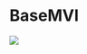 # BaseMVI
[![](https://jitpack.io/v/AlekseyMinai/BaseMVI.svg)](https://jitpack.io/#AlekseyMinai/BaseMVI)
